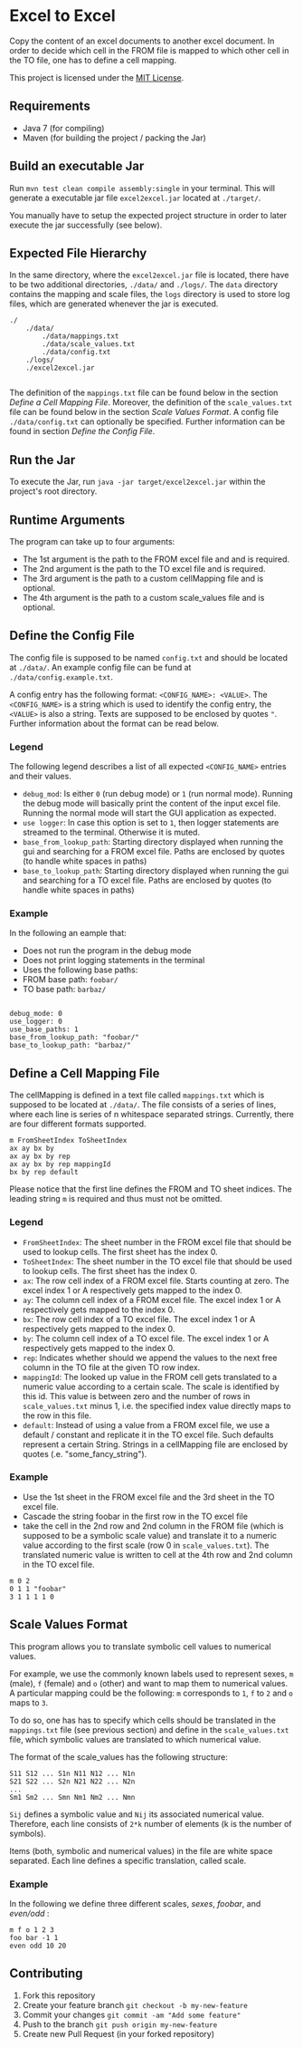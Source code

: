 # Excel to Excel

Copy the content of an excel documents to another excel document.
In order to decide which cell in the FROM file is mapped to 
which other cell in the TO file, one has to define a cell mapping.

This project is licensed under the [MIT License](https://github.com/simplay/excel2excel/blob/master/LICENSE).

## Requirements

+ Java 7 (for compiling)
+ Maven (for building the project / packing the Jar)

## Build an executable Jar

Run `mvn test clean compile assembly:single` in your terminal. This will generate a executable jar file `excel2excel.jar` located at `./target/`.

You manually have to setup the expected project structure in order to later execute the jar successfully (see below).

## Expected File Hierarchy

In the same directory, where the `excel2excel.jar` file is located, there have to be two additional
directories, `./data/` and `./logs/`. The `data` directory contains the mapping and scale files,
the `logs` directory is used to store log files, which are generated whenever the jar is executed.

```
./
    ./data/
        ./data/mappings.txt
        ./data/scale_values.txt
        ./data/config.txt
    ./logs/
    ./excel2excel.jar
    
```

The definition of the `mappings.txt` file can be found below in the section _Define a Cell Mapping File_.
Moreover, the definition of the `scale_values.txt` file can be found below in the section _Scale Values Format_.
A config file `./data/config.txt` can optionally be specified. Further information can be found in section _Define the Config File_.

## Run the Jar

To execute the Jar, run `java -jar target/excel2excel.jar` within the project's root directory.

## Runtime Arguments

The program can take up to four arguments:

+ The 1st argument is the path to the FROM excel file and and is required.
+ The 2nd argument is the path to the TO excel file and is required.
+ The 3rd argument is the path to a custom cellMapping file and is optional.
+ The 4th argument is the path to a custom scale_values file and is optional.

## Define the Config File

The config file is supposed to be named `config.txt` and should be located at `./data/`.
An example config file can be fund at `./data/config.example.txt`.

A config entry has the following format: `<CONFIG_NAME>: <VALUE>`.
The `<CONFIG_NAME>` is a string which is used to identify the config entry, the `<VALUE>` is also a string. 
Texts are supposed to be enclosed by quotes `"`. Further information about the format can be read below.

### Legend

The following legend describes a list of all expected `<CONFIG_NAME>` entries and their values.

+ `debug_mod`: Is either `0` (run debug mode) or `1` (run normal mode). Running the debug mode will basically print the content of the input excel file. Running the normal mode will start the GUI application as expected.
+ `use logger`: In case this option is set to `1`, then logger statements are streamed to the terminal. Otherwise it is muted.
+ `base_from_lookup_path`: Starting directory displayed when running the gui and searching for a FROM excel file. Paths are enclosed by quotes (to handle white spaces in paths)
+ `base_to_lookup_path`: Starting directory displayed when running the gui and searching for a TO excel file. Paths are enclosed by quotes (to handle white spaces in paths)

### Example

In the following an eample that:

+ Does not run the program in the debug mode
+ Does not print logging statements in the terminal
+ Uses the following base paths:
 + FROM base path: `foobar/`
 + TO base path: `barbaz/`

```

debug_mode: 0
use_logger: 0
use_base_paths: 1
base_from_lookup_path: "foobar/"
base_to_lookup_path: "barbaz/"

```

## Define a Cell Mapping File

The cellMapping is defined in a text file called `mappings.txt` which is supposed to be located
at `./data/`. The file consists of a series of lines, where each line is series of n whitespace separated strings.
Currently, there are four different formats supported.

```
m FromSheetIndex ToSheetIndex
ax ay bx by
ax ay bx by rep
ax ay bx by rep mappingId
bx by rep default
```

Please notice that the first line defines the FROM and TO sheet indices.
The leading string `m` is required and thus must not be omitted.

### Legend

+ `FromSheetIndex`: The sheet number in the FROM excel file that should be used to lookup cells. The first sheet has the index 0.
+ `ToSheetIndex`: The sheet number in the TO excel file that should be used to lookup cells. The first sheet has the index 0.
+ `ax`: The row cell index of a FROM excel file. Starts counting at zero. The excel index 1 or A respectively gets mapped to the index 0.
+ `ay`: The column cell index of a FROM excel file. The excel index 1 or A respectively gets mapped to the index 0.
+ `bx`: The row cell index of a TO excel file. The excel index 1 or A respectively gets mapped to the index 0.
+ `by`: The column cell index of a TO excel file. The excel index 1 or A respectively gets mapped to the index 0.
+ `rep`: Indicates whether should we append the values to the next free column in the TO file at the given TO row index.
+ `mappingId`: The looked up value in the FROM cell gets translated to a numeric value according to a certain scale. The scale is identified by this id. This value is between zero and the number of rows in `scale_values.txt` minus 1, i.e. the specified index value directly maps to the row in this file.
+ `default`: Instead of using a value from a FROM excel file, we use a default / constant and replicate it in the TO excel file. Such defaults represent a certain String. Strings in a cellMapping file are enclosed by quotes (.e. "some_fancy_string"). 


### Example

+ Use the 1st sheet in the FROM excel file and the 3rd sheet in the TO excel file.
+ Cascade the string foobar in the first row in the TO excel file
+ take the cell in the 2nd row and 2nd column in the FROM file (which is supposed to be a symbolic scale value) and translate it to a numeric value according to the first scale (row 0 in `scale_values.txt`). The translated numeric value is written to cell at the 4th row and 2nd column in the TO excel file. 

```
m 0 2
0 1 1 "foobar"
3 1 1 1 1 0

```

## Scale Values Format

This program allows you to translate symbolic cell values to numerical values. 

For example, we use the commonly known labels used to represent sexes, `m` (male), `f` (female) and `o` (other) and want to map them
to numerical values. A particular mapping could be the following: `m` corresponds to `1`, `f` to `2` and `o` maps to `3`.

To do so, one has has to specify which cells should be translated in the `mappings.txt` file (see previous section)
and define in the `scale_values.txt` file, which symbolic values are translated to which numerical value.

The format of the scale_values has the following structure:

```
S11 S12 ... S1n N11 N12 ... N1n
S21 S22 ... S2n N21 N22 ... N2n
...
Sm1 Sm2 ... Smn Nm1 Nm2 ... Nmn

```

`Sij` defines a symbolic value and `Nij` its associated numerical value. Therefore, each line consists
of `2*k` number of elements (k is the number of symbols).
 
Items (both, symbolic and numerical values) in the file are white space separated.
Each line defines a specific translation, called scale. 

### Example

In the following we define three different scales, _sexes_, _foobar_, and _even/odd_ :

```
m f o 1 2 3
foo bar -1 1
even odd 10 20

```

## Contributing

1. Fork this repository
2. Create your feature branch `git checkout -b my-new-feature`
3. Commit your changes `git commit -am "Add some feature"`
4. Push to the branch `git push origin my-new-feature`
5. Create new Pull Request (in your forked repository)